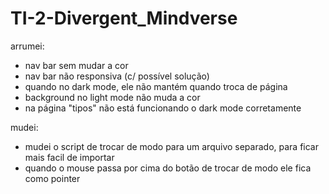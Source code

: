 # TI-2-Divergent_Mindverse

arrumei:
- nav bar sem mudar a cor 
- nav bar não responsiva (c/ possível solução) 
- quando no dark mode, ele não mantém quando troca de página 
- background no light mode não muda a cor 
- na página "tipos" não está funcionando o dark mode corretamente 

mudei:
- mudei o script de trocar de modo para um arquivo separado, para ficar mais facil de importar
- quando o mouse passa por cima do botão de trocar de modo ele fica como pointer